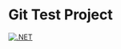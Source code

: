 # Git Test Project
[![.NET](https://github.com/JuhaT2/git/actions/workflows/dotnet.yml/badge.svg)](https://github.com/JuhaT2/git/actions/workflows/dotnet.yml)
